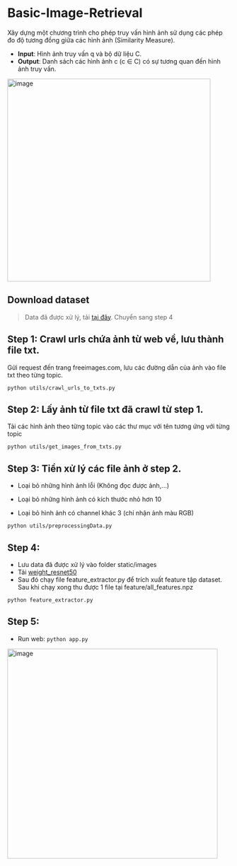 # Basic-Image-Retrieval
Xây dựng một chương trình cho phép truy vấn hình ảnh sử dụng các phép đo độ tương đồng giữa các hình ảnh (Similarity Measure).

- **Input**: Hình ảnh truy vấn q và bộ dữ liệu C.
- **Output**: Danh sách các hình ảnh c (c ∈ C) có sự tương quan đến hình ảnh truy vấn.

<img width="459" alt="image" src="https://user-images.githubusercontent.com/88385496/198692020-95495c2c-725f-4fd6-b850-7d1bc13238f0.png">

## Download dataset
> Data đã được xử lý, tải [tại đây](https://drive.google.com/file/d/1bPADa_yqvDENnNiRLq__GFn4DrUTt_NY/view?usp=sharing). Chuyển sang step 4 

## Step 1: Crawl urls chứa ảnh từ web về, lưu thành file txt.
Gửi request đến trang freeimages.com, lưu các đường dẫn của ảnh vào file txt theo từng topic.

`python utils/crawl_urls_to_txts.py` 

## Step 2: Lấy ảnh từ file txt đã crawl từ step 1.
Tải các hình ảnh theo từng topic vào các thư mục với tên tương ứng với từng topic

`python utils/get_images_from_txts.py`

## Step 3: Tiền xử lý các file ảnh ở step 2.
- Loại bỏ những hình ảnh lỗi (Không đọc được ảnh,...)

- Loại bỏ những hình ảnh có kích thước nhỏ hơn 10

- Loại bỏ hình ảnh có channel khác 3 (chỉ nhận ảnh màu RGB)

`python utils/preprocessingData.py`

## Step 4: 
- Lưu data đã được xử lý vào folder static/images
- Tải [weight_resnet50](https://drive.google.com/file/d/1MGnNmnh7evfATsSSJTWcB-IPE36IVZ40/view?usp=share_link)
- Sau đó chạy file feature_extractor.py để trích xuất feature tập dataset. Sau khi chạy xong thu được 1 file tại feature/all_features.npz 

`python feature_extractor.py`

## Step 5: 
- Run web: [](http://localhost:6868/)
`python app.py`
<img width="475" alt="image" src="https://user-images.githubusercontent.com/88385496/198692288-83307a4c-32cc-4fcd-8321-e323eab72ac4.png">
